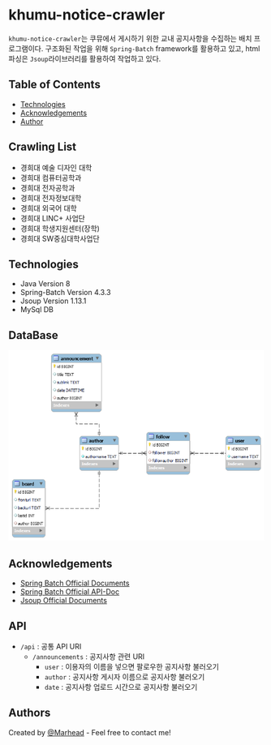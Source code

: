 
# khumu-notice-crawler

``khumu-notice-crawler``는 쿠뮤에서 게시하기 위한 교내 공지사항을 수집하는 배치 프로그램이다. 구조화된 작업을 위해 ``Spring-Batch`` framework를 활용하고 있고, html 파싱은 ``Jsoup``라이브러리를 활용하여 작업하고 있다.

## Table of Contents
- [Technologies](#technologies)
- [Acknowledgements](#acknowledgements)
- [Author](#authors)

## Crawling List

- 경희대 예술 디자인 대학
- 경희대 컴퓨터공학과
- 경희대 전자공학과
- 경희대 전자정보대학
- 경희대 외국어 대학
- 경희대 LINC+ 사업단
- 경희대 학생지원센터(장학)
- 경희대 SW중심대학사업단

## Technologies

- Java Version 8
- Spring-Batch Version 4.3.3
- Jsoup Version 1.13.1
- MySql DB

## DataBase
![[MySQL_Data_Table]](diagramdraw.png)

## Acknowledgements

 - [Spring Batch Official Documents](https://docs.spring.io/spring-batch/docs/4.3.x/reference/html/)
 - [Spring Batch Official API-Doc](https://docs.spring.io/spring-batch/docs/4.3.x/api/index.html)
 - [Jsoup Official Documents](https://jsoup.org/apidocs/)

## API

- `/api` : 공통 API URI
  - `/announcements` : 공지사항 관련 URI
    - `user` : 이용자의 이름을 넣으면 팔로우한 공지사항 불러오기
    - `author` : 공지사항 게시자 이름으로 공지사항 불러오기
    - `date` : 공지사항 업로드 시간으로 공지사항 불러오기

## Authors

Created by [@Marhead](https://github.com/Marhead) - Feel free to contact me!
